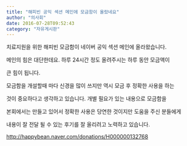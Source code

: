 ```yaml
---
title: "해피빈 공익 섹션 메인에 모금함이 올랐네요"
author: "의사회"
date: 2016-07-28T09:52:43
category: "자유게시판"
---
```


치료지원을 위한 해피빈 모금함이 네이버 공익 섹션 메인에 올라왔습니다.

메인의 힘은 대단한데요. 하루 24시간 정도 올려주시는 하루 동안 모금액이

큰 힘이 됩니다.

모금함을 개설할때 마다 신경을 많이 쓰지만 역시 모금 후 정확한 사용을 하는

것이 중요하다고 생각하고 있습니다. 개별 필요가 있는 내용으로 모금함을

본회에서는 만들고 있어서 정확한 사용은 당연한 것이지만 도움을 주신 분들에게

내용이 잘 전달 될 수 있는 후기를 잘 올리려고 노력하고 있습니다.

http://happybean.naver.com/donations/H000000132768

